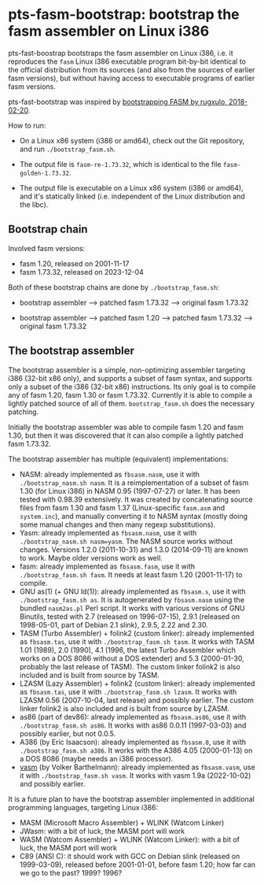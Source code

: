 # pts-fasm-bootstrap: bootstrap the fasm assembler on Linux i386

pts-fast-boostrap bootstraps the fasm assembler on Linux i386, i.e. it
reproduces the `fasm` Linux i386 executable program bit-by-bit identical to
the official distribution from its sources (and also from the sources of
earlier fasm versions), but without having access to executable programs of
earlier fasm versions.

pts-fast-bootstrap was inspired by [bootstrapping FASM by rugxulo,
2018-02-20](https://board.flatassembler.net/topic.php?t=20431).

How to run:

* On a Linux x86 system (i386 or amd64), check out the Git repository, and
  run `./bootstrap_fasm.sh`.

* The output file is `fasm-re-1.73.32`, which is identical to the file `fasm-golden-1.73.32`.

* The output file is executable on a Linux x86 system (i386 or amd64), and
  it's statically linked (i.e. independent of the Linux distribution and the
  libc).

## Bootstrap chain

Involved fasm versions:

* fasm 1.20, released on 2001-11-17
* fasm 1.73.32, released on 2023-12-04

Both of these bootstrap chains are done by `./bootstrap_fasm.sh`:

* bootstrap assembler --> patched fasm 1.73.32 --> original fasm 1.73.32

* bootstrap assembler --> patched fasm 1.20 --> patched fasm 1.73.32 --> original fasm 1.73.32

## The bootstrap assembler

The bootstrap assembler is a simple, non-optimizing assembler targeting i386
(32-bit x86 only), and supports a subset of fasm syntax, and supports only a
subset of the i386 (32-bit x86) instructions. Its only goal is to compile
any of fasm 1.20, fasm 1.30 or fasm 1.73.32. Currently it is able to compile
a lightly patched source of all of them. `bootstrap_fasm.sh` does the
necessary patching.

Initially the bootstrap assembler was able to compile fasm 1.20 and fasm
1.30, but then it was discovered that it can also compile a lightly
patched fasm 1.73.32.

The bootstrap assembler has multiple (equivalent) implementations:

* NASM: already implemented as `fbsasm.nasm`, use it with
  `./bootstrap_nasm.sh nasm`. It is a reimplementation of a subset of fasm
  1.30 (for Linux i386) in NASM 0.95 (1997-07-27) or later. It has been
  tested with 0.98.39 extensively. It was created by
  concatenating source files from fasm 1.30 and fasm 1.37 (Linux-specific
  `fasm.asm` and `system.inc`), and manually converting it to NASM syntax
  (mostly doing some manual changes and then many regexp substitutions).
* Yasm: already implemented as `fbsasm.nasm`, use it with
  `./bootstrap_nasm.sh nasm=yasm`. The NASM source works without changes.
  Versions 1.2.0 (2011-10-31) and 1.3.0 (2014-09-11) are known to work.
  Maybe older versions work as well.
* fasm: already implemented as `fbsasm.fasm`, use it with
  `./bootstrap_fasm.sh fasm`. It needs at least fasm 1.20 (2001-11-17)
  to compile.
* GNU as(1) (+ GNU ld(1)): already implemented as `fbsasm.s`, use it with
  `./bootstrap_fasm.sh as`. It is autogenerated by `fbsasm.nasm` using the
  bundled `nasm2as.pl` Perl script. It works with various versions of GNU
  Binutils, tested with 2.7 (released on 1996-07-15), 2.9.1 (released on
  1998-05-01, part of Debian 2.1 slink), 2.9.5, 2.22 and 2.30.
* TASM (Turbo Assembler) + folink2 (custom linker): already implemented as
  `fbsasm.tas`, use it with `./bootstrap_fasm.sh tasm`. It works with TASM
  1.01 (1989), 2.0 (1990), 4.1 (1996, the latest Turbo Assembler which works
  on a DOS 8086 without a DOS extender) and 5.3 (2000-01-30, probably the
  last release of TASM). The custom linker folink2 is also included and is
  built from source by TASM.
* LZASM (Lazy Assembler) + folink2 (custom linker): already implemented as
  `fbsasm.tas`, use it with `./bootstrap_fasm.sh lzasm`. It works with LZASM
  0.56 (2007-10-04, last release) and possibly earlier. The custom linker
  folink2 is also included and is built from source by LZASM.
* as86 (part of dev86): already implemented as
  `fbsasm.as86`, use it with `./bootstrap_fasm.sh as86`. It works with as86
  0.0.11 (1997-03-03) and possibly earlier, but not 0.0.5.
* A386 (by Eric Isaacson): already implemented
  as `fbsasm.8`, use it with `./bootstrap_fasm.sh a386`. It works with the
  A386 4.05 (2000-01-13) on a DOS 8086 (maybe needs an i386 processor).
* [vasm](http://sun.hasenbraten.de/vasm/) (by Volker Barthelmann): already
  implemented as `fbsasm.vasm`, use it with `./bootstrap_fasm.sh vasm`. It
  works with vasm 1.9a (2022-10-02) and possibly earlier.

It is a future plan to have the bootstrap assembler implemented in additional
programming languages, targeting Linux i386:

* MASM (Microsoft Macro Assembler) + WLINK (Watcom Linker)
* JWasm: with a bit of luck, the MASM port will work
* WASM (Watcom Assembler) + WLINK (Watcom Linker): with a bit of luck, the
  MASM port will work
* C89 (ANSI C): it should work with GCC on Debian slink (released on
  1999-03-09), released before 2001-01-01, before fasm 1.20; how far can we
  go to the past? 1999? 1996?
